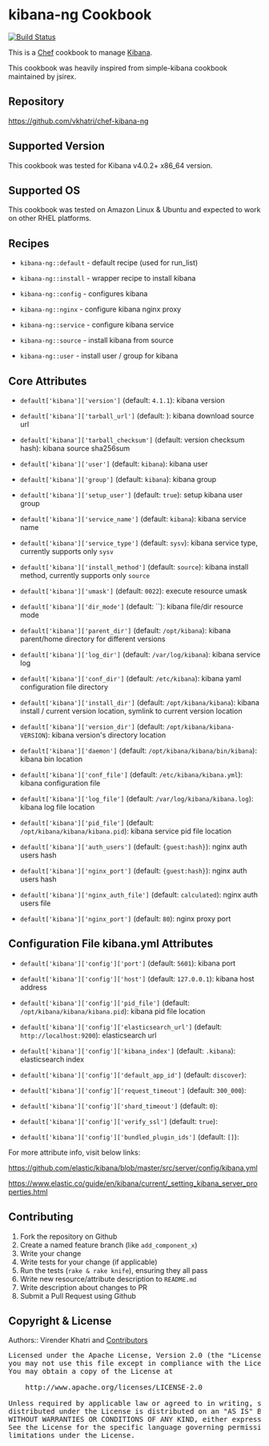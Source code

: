 kibana-ng Cookbook
================

[![Build Status](https://travis-ci.org/vkhatri/chef-kibana-ng.svg?branch=master)](https://travis-ci.org/vkhatri/chef-kibana-ng)

This is a [Chef] cookbook to manage [Kibana].

This cookbook was heavily inspired from simple-kibana cookbook maintained by jsirex.


## Repository

https://github.com/vkhatri/chef-kibana-ng


## Supported Version

This cookbook was tested for Kibana v4.0.2+ x86_64 version.


## Supported OS

This cookbook was tested on Amazon Linux & Ubuntu and expected to work on other RHEL platforms.


## Recipes

- `kibana-ng::default` - default recipe (used for run_list)

- `kibana-ng::install` - wrapper recipe to install kibana

- `kibana-ng::config` - configures kibana

- `kibana-ng::nginx` - configure kibana nginx proxy

- `kibana-ng::service` - configure kibana service

- `kibana-ng::source` - install kibana from source

- `kibana-ng::user` - install user / group for kibana


## Core Attributes


* `default['kibana']['version']` (default: `4.1.1`): kibana version

* `default['kibana']['tarball_url']` (default: ): kibana download source url

* `default['kibana']['tarball_checksum']` (default: version checksum hash): kibana source sha256sum

* `default['kibana']['user']` (default: `kibana`): kibana user

* `default['kibana']['group']` (default: `kibana`): kibana group

* `default['kibana']['setup_user']` (default: `true`): setup kibana user group

* `default['kibana']['service_name']` (default: `kibana`): kibana service name

* `default['kibana']['service_type']` (default: `sysv`): kibana service type, currently supports only `sysv`

* `default['kibana']['install_method']` (default: `source`): kibana install method, currently supports only `source`

* `default['kibana']['umask']` (default: `0022`): execute resource umask

* `default['kibana']['dir_mode']` (default: ``): kibana file/dir resource mode

* `default['kibana']['parent_dir']` (default: `/opt/kibana`): kibana parent/home directory for different versions

* `default['kibana']['log_dir']` (default: `/var/log/kibana`): kibana service log

* `default['kibana']['conf_dir']` (default: `/etc/kibana`): kibana yaml configuration file directory

* `default['kibana']['install_dir']` (default: `/opt/kibana/kibana`): kibana install / current version location, symlink to current version location

* `default['kibana']['version_dir']` (default: `/opt/kibana/kibana-VERSION`): kibana version's directory location

* `default['kibana']['daemon']` (default: `/opt/kibana/kibana/bin/kibana`): kibana bin location

* `default['kibana']['conf_file']` (default: `/etc/kibana/kibana.yml`): kibana configuration file

* `default['kibana']['log_file']` (default: `/var/log/kibana/kibana.log`): kibana log file location

* `default['kibana']['pid_file']` (default: `/opt/kibana/kibana/kibana.pid`): kibana service pid file location

* `default['kibana']['auth_users']` (default: `{guest:hash}`): nginx auth users hash

* `default['kibana']['nginx_port']` (default: `{guest:hash}`): nginx auth users hash

* `default['kibana']['nginx_auth_file']` (default: `calculated`): nginx auth users file

* `default['kibana']['nginx_port']` (default: `80`): nginx proxy port


## Configuration File kibana.yml Attributes

* `default['kibana']['config']['port']` (default: `5601`): kibana port

* `default['kibana']['config']['host']` (default: `127.0.0.1`): kibana host address

* `default['kibana']['config']['pid_file']` (default: `/opt/kibana/kibana/kibana.pid`): kibana pid file location

* `default['kibana']['config']['elasticsearch_url']` (default: `http://localhost:9200`): elasticsearch url

* `default['kibana']['config']['kibana_index']` (default: `.kibana`): elasticsearch index

* `default['kibana']['config']['default_app_id']` (default: `discover`):

* `default['kibana']['config']['request_timeout']` (default: `300_000`):

* `default['kibana']['config']['shard_timeout']` (default: `0`):

* `default['kibana']['config']['verify_ssl']` (default: `true`):

* `default['kibana']['config']['bundled_plugin_ids']` (default: `[]`):

For more attribute info, visit below links:

https://github.com/elastic/kibana/blob/master/src/server/config/kibana.yml

https://www.elastic.co/guide/en/kibana/current/_setting_kibana_server_properties.html


## Contributing

1. Fork the repository on Github
2. Create a named feature branch (like `add_component_x`)
3. Write your change
4. Write tests for your change (if applicable)
5. Run the tests (`rake & rake knife`), ensuring they all pass
6. Write new resource/attribute description to `README.md`
7. Write description about changes to PR
8. Submit a Pull Request using Github


## Copyright & License

Authors:: Virender Khatri and [Contributors]

<pre>
Licensed under the Apache License, Version 2.0 (the "License");
you may not use this file except in compliance with the License.
You may obtain a copy of the License at

    http://www.apache.org/licenses/LICENSE-2.0

Unless required by applicable law or agreed to in writing, software
distributed under the License is distributed on an "AS IS" BASIS,
WITHOUT WARRANTIES OR CONDITIONS OF ANY KIND, either express or implied.
See the License for the specific language governing permissions and
limitations under the License.
</pre>


[Chef]: https://www.chef.io/
[Kibana]: https://github.com/elastic/kibana/
[Contributors]: https://github.com/vkhatri/chef-kibana-ng/graphs/contributors
